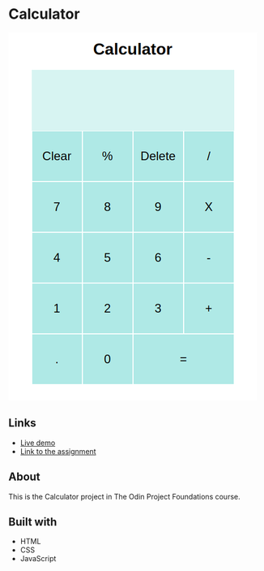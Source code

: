 # Calculator
<img src="screenshot.png">

## Links
* <a href="https://rawcdn.githack.com/lhtn/calculator/5b214d9fc9ca2a1e845e28b71b6b3689eaac5969/index.html">Live demo</a>
* <a href="https://www.theodinproject.com/lessons/foundations-calculator">Link to the assignment</a>

## About
This is the Calculator project in The Odin Project Foundations course.

## Built with
* HTML
* CSS
* JavaScript